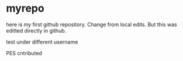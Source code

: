 # myrepo

here is my first github repository. Change from local edits. But this was editted directly in github.

test under different username

PES cntributed
